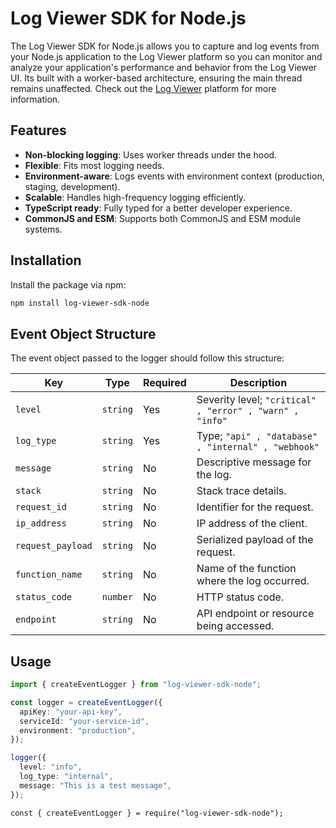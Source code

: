 # Log Viewer SDK for Node.js

The Log Viewer SDK for Node.js allows you to capture and log events from your Node.js application to the Log Viewer platform so you can monitor and analyze your application's performance and behavior from the Log Viewer UI. Its built with a worker-based architecture, ensuring the main thread remains unaffected. Check out the [Log Viewer](https://logviewer.io) platform for more information. 

## Features

- **Non-blocking logging**: Uses worker threads under the hood.
- **Flexible**: Fits most logging needs.
- **Environment-aware**: Logs events with environment context (production, staging, development).
- **Scalable**: Handles high-frequency logging efficiently.
- **TypeScript ready**: Fully typed for a better developer experience.
- **CommonJS and ESM**: Supports both CommonJS and ESM module systems.

## Installation

Install the package via npm:

```bash
npm install log-viewer-sdk-node
```

## Event Object Structure

The event object passed to the logger should follow this structure:

| **Key**            | **Type**                                              | **Required** | **Description**                                         |
|--------------------|-------------------------------------------------------|--------------|---------------------------------------------------------|
| `level`            | `string`                                              | Yes          | Severity level; `"critical" , "error" , "warn" , "info"`|
| `log_type`         | `string`                                              | Yes          | Type; `"api" , "database" , "internal" , "webhook"`     |
| `message`          | `string`                                              | No           | Descriptive message for the log.                        |
| `stack`            | `string`                                              | No           | Stack trace details.                                    |
| `request_id`       | `string`                                              | No           | Identifier for the request.                             |
| `ip_address`       | `string`                                              | No           | IP address of the client.                               |
| `request_payload`  | `string`                                              | No           | Serialized payload of the request.                      |
| `function_name`    | `string`                                              | No           | Name of the function where the log occurred.            |
| `status_code`      | `number`                                              | No           | HTTP status code.                                       |
| `endpoint`         | `string`                                              | No           | API endpoint or resource being accessed.                |



## Usage

```typescript
import { createEventLogger } from "log-viewer-sdk-node";

const logger = createEventLogger({
  apiKey: "your-api-key",
  serviceId: "your-service-id",
  environment: "production",
});

logger({
  level: "info",
  log_type: "internal",
  message: "This is a test message",
});
```


```commonjs
const { createEventLogger } = require("log-viewer-sdk-node");
```

